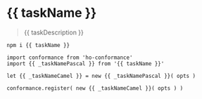 # {{ taskName }}

> {{ taskDescription }}

```
npm i {{ taskName }}
```

```
import conformance from 'ho-conformance'
import {{ _taskNamePascal }} from '{{ taskName }}'

let {{ _taskNameCamel }} = new {{ _taskNamePascal }}( opts )

conformance.register( new {{ _taskNameCamel }}( opts ) )
```

